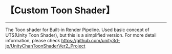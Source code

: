 ﻿# 【Custom Toon Shader】

---
The Toon shader for Built-in Render Pipeline.
Used basic concept of UTS(Unity Toon Shader), but this is a simplified version.
For more detail information, please check https://github.com/unity3d-jp/UnityChanToonShaderVer2_Project
